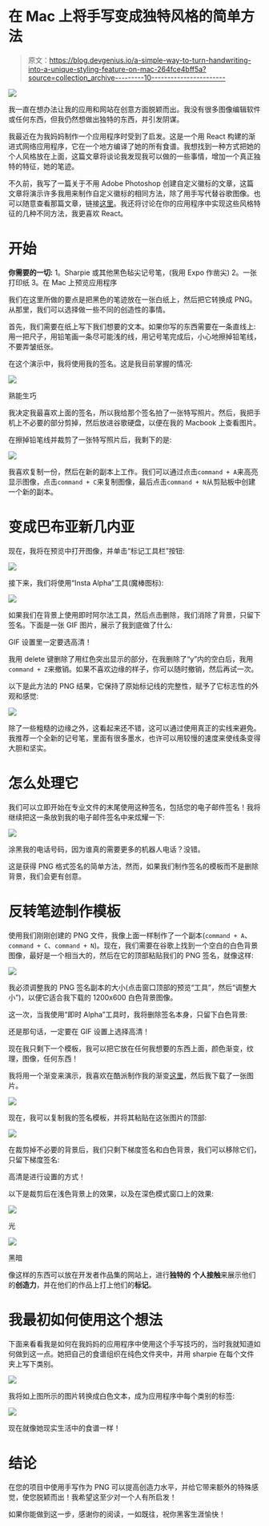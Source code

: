 # 在 Mac 上将手写变成独特风格的简单方法

> 原文：<https://blog.devgenius.io/a-simple-way-to-turn-handwriting-into-a-unique-styling-feature-on-mac-264fce4bff5a?source=collection_archive---------10----------------------->

![](img/19850885388fa9c98756a6977e8796b1.png)

我一直在想办法让我的应用和网站在创意方面脱颖而出。我没有很多图像编辑软件或任何东西，但我仍然想做出独特的东西，并引发阴谋。

我最近在为我妈妈制作一个应用程序时受到了启发。这是一个用 React 构建的渐进式网络应用程序，它在一个地方编译了她的所有食谱。我想找到一种方式把她的个人风格放在上面，这篇文章将谈论我发现我可以做的一些事情，增加一个真正独特的特征，她的笔迹。

不久前，我写了一篇关于不用 Adobe Photoshop 创建自定义徽标的文章，这篇文章将演示许多我用来制作自定义徽标的相同方法，除了用手写代替谷歌图像。也可以随意查看那篇文章，链接[这里](https://tyler-j-funk.medium.com/creating-a-custom-logo-for-your-app-without-photoshop-on-mac-6c4b23e7e771)。我还将讨论在你的应用程序中实现这些风格特征的几种不同方法，我更喜欢 React。

# 开始

**你需要的一切:**
1。Sharpie 或其他黑色毡尖记号笔，(我用 Expo 作凿尖)
2。一张打印纸
3。在 Mac 上预览应用程序

我们在这里所做的要点是把黑色的笔迹放在一张白纸上，然后把它转换成 PNG。从那里，我们可以选择做一些不同的创造性的事情。

首先，我们需要在纸上写下我们想要的文本。如果你写的东西需要在一条直线上:用一把尺子，用铅笔画一条尽可能浅的线，用记号笔完成后，小心地擦掉铅笔线，不要弄皱纸张。

在这个演示中，我将使用我的签名。这是我目前掌握的情况:

![](img/62b4d15d081f84996265382714d100e7.png)

熟能生巧

我决定我最喜欢上面的签名，所以我给那个签名拍了一张特写照片。然后，我把手机上不必要的部分剪掉，然后放进谷歌硬盘，以便在我的 Macbook 上查看图片。

在擦掉铅笔线并裁剪了一张特写照片后，我剩下的是:

![](img/bf0a936b8e585208c99c8e146a9eea9a.png)

我喜欢复制一份，然后在新的副本上工作。我们可以通过点击`command + A`来高亮显示图像，点击`command + C`来复制图像，最后点击`command + N`从剪贴板中创建一个新的副本。

# 变成巴布亚新几内亚

现在，我将在预览中打开图像，并单击“标记工具栏”按钮:

![](img/115a78bfcbed158398e7579fe4b25903.png)

接下来，我们将使用“Insta Alpha”工具(魔棒图标):

![](img/d50c5376f565899d8cbc598fc20dd5c3.png)

如果我们在背景上使用即时阿尔法工具，然后点击删除，我们消除了背景，只留下签名。下面是一张 GIF 图片，展示了我到底做了什么:

GIF 设置里一定要选高清！

我用 delete 键删除了用红色突出显示的部分，在我删除了“y”内的空白后，我用`command + Z`来撤销。如果不喜欢边缘的样子，你可以随时撤销，然后再试一次。

以下是此方法的 PNG 结果，它保持了原始标记线的完整性，赋予了它标志性的外观和感觉:

![](img/1d319331109ddea0134532bae38a330e.png)

除了一些粗糙的边缘之外，这看起来还不错，这可以通过使用真正的实线来避免。我推荐一个全新的记号笔，里面有很多墨水，也许可以用较慢的速度来使线条变得大胆和坚实。

# 怎么处理它

我们可以立即开始在专业文件的末尾使用这种签名，包括您的电子邮件签名！我将继续把这一条放到我的电子邮件签名中来炫耀一下:

![](img/51bb6fa7d1165293f79702765fb22811.png)

涂黑我的电话号码，因为谁真的需要更多的机器人电话？没错。

这是获得 PNG 格式签名的简单方法，然而，如果我们制作签名的模板而不是删除背景，我们会更有创意。

# 反转笔迹制作模板

使用我们刚刚创建的 PNG 文件，我像上面一样制作了一个副本(`command + A`、`command + C`、`command + N`)。现在，我们需要在谷歌上找到一个空白的白色背景图像，最好是一个相当大的，然后在它的顶部粘贴我们的 PNG 签名，就像这样:

![](img/258ca8242e6cd1905d3bfc9356a98b4f.png)

我必须调整我的 PNG 签名副本的大小(点击窗口顶部的预览“工具”，然后“调整大小”)，以便它适合我下载的 1200x600 白色背景图像。

这一次，当我使用“即时 Alpha”工具时，我将删除签名本身，只留下白色背景:

还是那句话，一定要在 GIF 设置上选择高清！

现在我只剩下一个模板，我可以把它放在任何我想要的东西上面，颜色渐变，纹理，图像，任何东西！

我将用一个渐变来演示，我喜欢在酷派制作我的渐变[这里](https://coolors.co/gradient-maker/00ff87-6190ff?position=10,90&opacity=100,100&type=linear&rotation=90)，然后我下载了一张图片。

![](img/e787b67c1e0b27a4491b0bde3da86e07.png)

现在，我可以复制我的签名模板，并将其粘贴在这张图片的顶部:

![](img/44edeb3a96f529d8d1ad8cc5eb1f1a01.png)

在裁剪掉不必要的背景后，我们只剩下梯度签名和白色背景，我们可以移除它们，只留下梯度签名:

高清是进行设置的方式！

以下是裁剪后在浅色背景上的效果，以及在深色模式窗口上的效果:

![](img/825baaa826978f3eb4ea778162413152.png)

光

![](img/9353dc41f2499305ef563028c7ff6f3e.png)

黑暗

像这样的东西可以放在开发者作品集的网站上，进行**独特的** **个人接触**来展示他们的**创造力**，并在他们的作品上打上他们的**标记**。

# 我最初如何使用这个想法

下面来看看我是如何在我妈妈的应用程序中使用这个手写技巧的，当时我就知道如何做到这一点。她把自己的食谱组织在纯色文件夹中，并用 sharpie 在每个文件夹上写下类别。

![](img/54937f35cfff39e7a70d20f912d5615f.png)

我将如上图所示的图片转换成白色文本，成为应用程序中每个类别的标签:

![](img/a8ad8447fadaa606a248459a7b7bd0d4.png)

现在就像她现实生活中的食谱一样！

# **结论**

在您的项目中使用手写作为 PNG 可以提高创造力水平，并给它带来额外的特殊感觉，使您脱颖而出！我希望这至少对一个人有所启发！

如果你能做到这一步，感谢你的阅读，一如既往，祝你黑客生涯愉快！